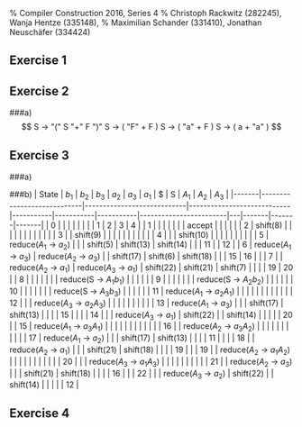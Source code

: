 % Compiler Construction 2016, Series 4
% Christoph Rackwitz (282245), Wanja Hentze (335148),
% Maximilian Schander (331410), Jonathan Neuschäfer (334424)

## Exercise 1

## Exercise 2

###a)
$$
S -> "(" S "+" F ")" 
S  -> ( "F" + F )  
S  -> ( "a" + F ) 
S  -> ( a + "a" )    
$$
## Exercise 3
###a)

###b)
| State | $b_1$                      | $b_2$                      | $b_3$                      | $a_2$     | $a_3$     | $a_1$     | \$                     | S | $A_1$ | $A_2$ | $A_3$ |
|-------|----------------------------|----------------------------|----------------------------|-----------|-----------|-----------|------------------------|---|-------|-------|-------|
| 0     |                            |                            |                            |           |           |           |                        | 1 | 2     | 3     | 4     |
| 1     |                            |                            |                            |           |           |           | accept                 |   |       |       |       |
| 2     | shift(8)                   |                            |                            |           |           |           |                        |   |       |       |       |
| 3     |                            | shift(9)                   |                            |           |           |           |                        |   |       |       |       |
| 4     |                            |                            | shift(10)                  |           |           |           |                        |   |       |       |       |
| 5     | reduce($A_1$ → $a_2$)      |                            |                            | shift(5)  | shift(13) | shift(14) |                        |   | 11    |       | 12    |
| 6     | reduce($A_1$ → $a_3$)      | reduce($A_2$ → $a_3$)      |                            | shift(17) | shift(6)  | shift(18) |                        |   | 15    | 16    |       |
| 7     |                            | reduce($A_2$ → $a_1$)      | reduce($A_3$ → $a_1$)      | shift(22) | shift(21) | shift(7)  |                        |   |       | 19    | 20    |
| 8     |                            |                            |                            |           |           |           | reduce(S → $A_1$$b_1$) |   |       |       |       |
| 9     |                            |                            |                            |           |           |           | reduce(S → $A_2$$b_2$) |   |       |       |       |
| 10    |                            |                            |                            |           |           |           | reduce(S → $A_3$$b_3$) |   |       |       |       |
| 11    | reduce($A_1$ → $a_2$$A_1$) |                            |                            |           |           |           |                        |   |       |       |       |
| 12    |                            |                            | reduce($A_3$ → $a_2$$A_3$) |           |           |           |                        |   |       |       |       |
| 13    | reduce($A_1$ → $a_3$)      |                            |                            | shift(17) | shift(13) |           |                        |   | 15    |       |       |
| 14    |                            |                            | reduce($A_3$ → $a_1$)      | shift(22) |           | shift(14) |                        |   |       |       | 20    |
| 15    | reduce($A_1$ → $a_3$$A_1$) |                            |                            |           |           |           |                        |   |       |       |       |
| 16    |                            | reduce($A_2$ → $a_3$$A_2$) |                            |           |           |           |                        |   |       |       |       |
| 17    | reduce($A_1$ → $a_2$)      |                            |                            | shift(17) | shift(13) |           |                        |   | 11    |       |       |
| 18    |                            | reduce($A_2$ → $a_1$)      |                            |           | shift(21) | shift(18) |                        |   |       | 19    |       |
| 19    |                            | reduce($A_2$ → $a_1$$A_2$) |                            |           |           |           |                        |   |       |       |       |
| 20    |                            |                            | reduce($A_3$ → $a_1$$A_3$) |           |           |           |                        |   |       |       |       |
| 21    |                            | reduce($A_2$ → $a_3$)      |                            |           | shift(21) | shift(18) |                        |   |       | 16    |       |
| 22    |                            |                            | reduce($A_3$ → $a_2$)      | shift(22) |           | shift(14) |                        |   |       |       | 12    |


## Exercise 4
